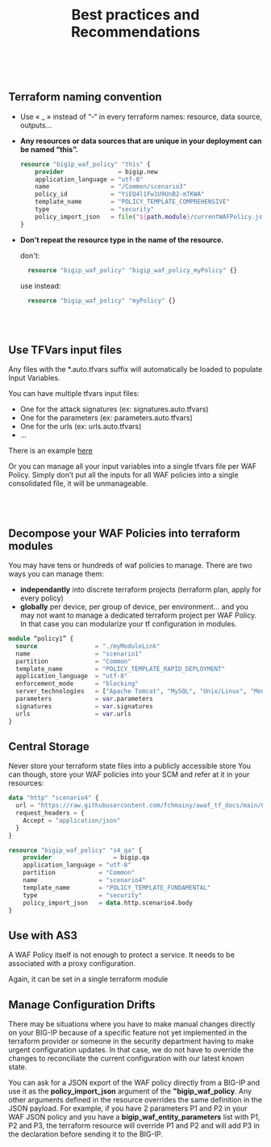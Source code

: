 <div align="center">
  
# Best practices and Recommendations

  
  
</div>
<br> <br> <br> 


## Terraform naming convention

* Use « _ » instead of “-“ in every terraform names: resource, data source, outputs…

* **Any resources or data sources that are unique in your deployment can be named “this”.**
    ```terraform
    resource "bigip_waf_policy" "this" {
        provider	           = bigip.new
        application_language = "utf-8"
        name                 = "/Common/scenario3"
        policy_id            = "YiEQ4l1Fw1U9UnB2-mTKWA"
        template_name        = "POLICY_TEMPLATE_COMPREHENSIVE"
        type                 = "security"
        policy_import_json   = file("${path.module}/currentWAFPolicy.json")
    }
    ```


* **Don't repeat the resource type in the name of the resource.**

     don't:
     ```terraform
       resource "bigip_waf_policy" "bigip_waf_policy_myPolicy" {}
    ```
   use instead:
    ```terraform
      resource "bigip_waf_policy" "myPolicy" {}
  ```


<br> <br> 

## Use TFVars input files

Any files with the *.auto.tfvars suffix will automatically be loaded to populate Input Variables.

You can have multiple tfvars input files:
-	One for the attack signatures (ex: signatures.auto.tfvars)
-	One for the parameters (ex: parameters.auto.tfvars)
-	One for the urls (ex: urls.auto.tfvars)
-	…

There is an example [here](/4.multiple#enforcing-attack-signatures-on-the-qa-environment)

Or you can manage all your input variables into a single tfvars file per WAF Policy. 
Simply don’t put all the inputs for all WAF policies into a single consolidated file, it will be unmanageable.

<br> <br> 

## Decompose your WAF Policies into terraform modules
You may have tens or hundreds of waf policies to manage.
There are two ways you can manage them:
 - **independantly** into discrete terraform projects (terraform plan, apply for every policy)
 - **globally** per device, per group of device, per environment... and you may not want to manage a dedicated terraform project per WAF Policy. In that case you can modularize your tf configuration in modules.

```terraform
module “policy1” {
  source                = "./myModuleLink"
  name                  = "scenario1"
  partition             = "Common"
  template_name         = "POLICY_TEMPLATE_RAPID_DEPLOYMENT"
  application_language  = "utf-8"
  enforcement_mode      = "blocking"
  server_technologies   = ["Apache Tomcat", "MySQL", "Unix/Linux", "MongoDB"]
  parameters            = var.parameters
  signatures            = var.signatures
  urls                  = var.urls
}
```

## Central Storage
Never store your terraform state files into a publicly accessible store
You can though, store your WAF policies into your SCM and refer at it in your resources:

```terraform
data "http" "scenario4" {
  url = "https://raw.githubusercontent.com/fchmainy/awaf_tf_docs/main/0.Appendix/scenario4.json"
  request_headers = {
  	Accept = "application/json"
  }
}

resource "bigip_waf_policy" "s4_qa" {
    provider	    	     = bigip.qa
    application_language = "utf-8"
    partition            = "Common"
    name                 = "scenario4"
    template_name        = "POLICY_TEMPLATE_FUNDAMENTAL"
    type                 = "security"
    policy_import_json   = data.http.scenario4.body
}
```


## Use with AS3
A WAF Policy itself is not enough to protect a service. It needs to be associated with a proxy configuration.

Again, it can be set in a single terraform module


## Manage Configuration Drifts
There may be situations where you have to make manual changes directly on your BIG-IP because of a specific feature not yet implemented in the terraform provider or someone in the security department having to make urgent configuration updates.
In that case, we do not have to override the changes to reconciliate the current configuration with our latest known state.

You can ask for a JSON export of the WAF policy directly from a BIG-IP and use it as the **policy_import_json** argument of the **"bigip_waf_policy**. Any other arguments defined in the resource overrides the same definition in the JSON payload.
For example, if you have 2 parameters P1 and P2 in your WAF JSON policy and you have a **bigip_waf_entity_parameters** list with P1, P2 and P3, the terraform resource will override P1 and P2 and will add P3 in the declaration before sending it to the BIG-IP.

